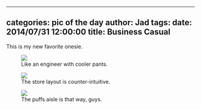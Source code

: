 
---
categories: pic of the day
author: Jad
tags: 
date: 2014/07/31 12:00:00
title: Business Casual 
---
<p>This is my new favorite onesie.</p>
<figure>
<img src="/img/2014/07/31/img_20140731112558_medium.jpg" />
<figcaption>Like an engineer with cooler pants.</figcaption>
</figure>

<figure>
<img src="/img/2014/07/31/img_20140731123244_medium.jpg" />
<figcaption>The store layout is counter-intuitive.</figcaption>
</figure>

<figure>
<img src="/img/2014/07/31/img_20140731123246_medium.jpg" />
<figcaption>The puffs aisle is that way, guys.</figcaption>
</figure>
